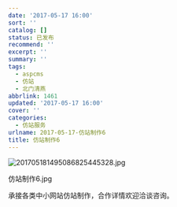 ```yaml
---
date: '2017-05-17 16:00'
sort: ''
catalog: []
status: 已发布
recommend: ''
excerpt: ''
summary: ''
tags:
  - aspcms
  - 仿站
  - 北门清燕
abbrlink: 1461
updated: '2017-05-17 16:00'
cover: ''
categories:
  - 仿站服务
urlname: 2017-05-17-仿站制作6
title: 仿站制作6
---
```


![201705181495086825445328.jpg](http://image.bmqy.net/uploads/2017/05/201705181495086825445328.jpg)


仿站制作6.jpg


承接各类中小网站仿站制作，合作详情欢迎洽谈咨询。

